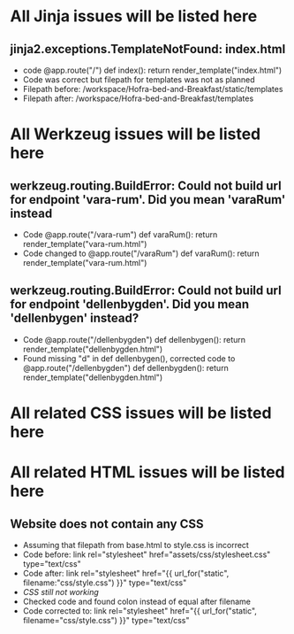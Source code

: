# All Jinja issues will be listed here

## jinja2.exceptions.TemplateNotFound: index.html
 - code
    @app.route("/")
    def index():
        return render_template("index.html")
- Code was correct but filepath for templates was not as planned
 - Filepath before: /workspace/Hofra-bed-and-Breakfast/static/templates
 - Filepath after: /workspace/Hofra-bed-and-Breakfast/templates


# All Werkzeug issues will be listed here

## werkzeug.routing.BuildError: Could not build url for endpoint 'vara-rum'. Did you mean 'varaRum' instead
 - Code 
    @app.route("/vara-rum")
    def varaRum():
        return render_template("vara-rum.html")
 - Code changed to 
    @app.route("/varaRum")
    def varaRum():
        return render_template("vara-rum.html")

## werkzeug.routing.BuildError: Could not build url for endpoint 'dellenbygden'. Did you mean 'dellenbygen' instead?
 - Code 
    @app.route("/dellenbygden")
    def dellenbygen():
        return render_template("dellenbygden.html")
- Found missing "d" in def dellenbygen(), corrected code to 
    @app.route("/dellenbygden")
    def dellenbygden():
        return render_template("dellenbygden.html")


# All related CSS issues will be listed here

# All related HTML issues will be listed here

## Website does not contain any CSS
 - Assuming that filepath from base.html to style.css is incorrect
 - Code before: link rel="stylesheet" href="assets/css/stylesheet.css" type="text/css"
 - Code after: link rel="stylesheet" href="{{ url_for("static", filename:"css/style.css") }}" type="text/css"
 - *CSS still not working*
 - Checked code and found colon instead of equal after filename
 - Code corrected to: link rel="stylesheet" href="{{ url_for("static", filename="css/style.css") }}" type="text/css"


